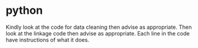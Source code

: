 # python
Kindly look at the code for data cleaning then advise as appropriate.
Then look at the linkage code then advise as appropriate. 
Each line in the code have instructions of what it does.
